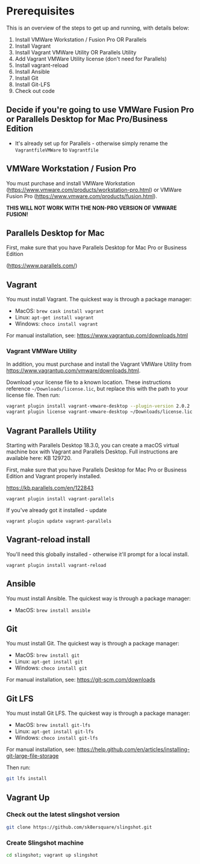 # Prerequisites

This is an overview of the steps to get up and running, with details below:

1. Install VMWare Workstation / Fusion Pro OR Parallels
2. Install Vagrant
3. Install Vagrant VMWare Utility OR Parallels Utility
4. Add Vagrant VMWare Utility license (don't need for Parallels)
5. Install vagrant-reload
6. Install Ansible
7. Install Git
8. Install Git-LFS
9. Check out code

## Decide if you're going to use VMWare Fusion Pro or Parallels Desktop for Mac Pro/Business Edition

- It's already set up for Parallels - otherwise simply rename the `VagrantfileVMWare` to `Vagrantfile`  

## VMWare Workstation / Fusion Pro

You must purchase and install VMWare Workstation (<https://www.vmware.com/products/workstation-pro.html>) or VMWare Fusion Pro (<https://www.vmware.com/products/fusion.html>).

**THIS WILL NOT WORK WITH THE NON-PRO VERSION OF VMWARE FUSION!**

## Parallels Desktop for Mac

First, make sure that you have Parallels Desktop for Mac Pro or Business Edition

(<https://www.parallels.com/>)

## Vagrant

You must install Vagrant. The quickest way is through a package manager:

* MacOS: ```brew cask install vagrant```
* Linux: ```apt-get install vagrant```
* Windows: ```choco install vagrant```

For manual installation, see: <https://www.vagrantup.com/downloads.html>

### Vagrant VMWare Utility

In addition, you must purchase and install the Vagrant VMWare Utility from <https://www.vagrantup.com/vmware/downloads.html>.

Download your license file to a known location. These instructions reference `~/Downloads/license.lic`, but replace this with the path to your license file. Then run:

```bash
vagrant plugin install vagrant-vmware-desktop --plugin-version 2.0.2
vagrant plugin license vagrant-vmware-desktop ~/Downloads/license.lic
```
## Vagrant Parallels Utility

Starting with Parallels Desktop 18.3.0, you can create a macOS virtual machine box with Vagrant and Parallels Desktop. Full instructions are available here: KB 129720.

First, make sure that you have Parallels Desktop for Mac Pro or Business Edition and Vagrant properly installed.

https://kb.parallels.com/en/122843

```vagrant plugin install vagrant-parallels```

If you've already got it installed - update

```vagrant plugin update vagrant-parallels```

## Vagrant-reload install

You'll need this globally installed - otherwise it'll prompt for a local install.

```vagrant plugin install vagrant-reload```

## Ansible

You must install Ansible. The quickest way is through a package manager:

* MacOS: ```brew install ansible```

## Git

You must install Git. The quickest way is through a package manager:

* MacOS: ```brew install git```
* Linux: ```apt-get install git```
* Windows: ```choco install git```

For manual installation, see: <https://git-scm.com/downloads>

## Git LFS

You must install Git LFS. The quickest way is through a package manager:

* MacOS: ```brew install git-lfs```
* Linux: ```apt-get install git-lfs```
* Windows: ```choco install git-lfs```

For manual installation, see: <https://help.github.com/en/articles/installing-git-large-file-storage>

Then run:

```bash
git lfs install
```

## Vagrant Up

### Check out the latest slingshot version

```bash
git clone https://github.com/sk8ersquare/slingshot.git
```

### Create Slingshot machine

```bash
cd slingshot; vagrant up slingshot
```
